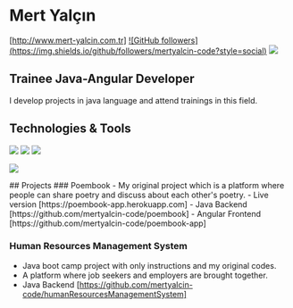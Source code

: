 # Mert Yalçın
[http://www.mert-yalcin.com.tr] [![GitHub followers]
(https://img.shields.io/github/followers/mertyalcin-code?style=social)](https://github.com/mertyalcin-code?tab=followers)
![](https://komarev.com/ghpvc/?username=mertyalcin-code)
## Trainee Java-Angular Developer
I develop projects in java language and attend trainings in this field.
## Technologies & Tools
<img src="https://img.shields.io/badge/Java-black?style=for-the-badge&logo=java&logoColor=white%22%3E"></img>
<img src="https://img.shields.io/badge/React-black?style=for-the-badge&logo=angular&logoColor=61DAFB"></img>
<img src="https://img.shields.io/badge/GitHub-black?style=for-the-badge&logo=github&logoColor=white"></img>
 <p>
  <img src="https://github-readme-stats.vercel.app/api/top-langs/?username=mertyalcin-code&hide=python&layout=compact&show_icons=true&theme=light">
  </p>
## Projects  
### Poembook
- My original project which is a platform where people can share poetry and discuss about each other's poetry. 
- Live version [https://poembook-app.herokuapp.com]
- Java Backend [https://github.com/mertyalcin-code/poembook]
- Angular Frontend [https://github.com/mertyalcin-code/poembook-app]

### Human Resources Management System
- Java boot camp project with only instructions and my original codes.
- A platform where job seekers and employers are brought together.
- Java Backend [https://github.com/mertyalcin-code/humanResourcesManagementSystem]


